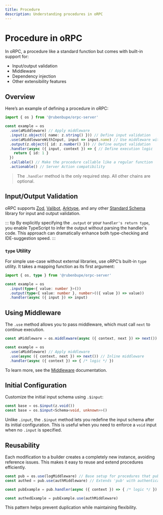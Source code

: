 ```yaml
---
title: Procedure
description: Understanding procedures in oRPC
---
```


# Procedure in oRPC

In oRPC, a procedure like a standard function but comes with built-in support for:

- Input/output validation
- Middleware
- Dependency injection
- Other extensibility features

## Overview

Here’s an example of defining a procedure in oRPC:

```ts
import { os } from '@rubenbupe/orpc-server'

const example = os
  .use(aMiddleware) // Apply middleware
  .input(z.object({ name: z.string() })) // Define input validation
  .use(aMiddlewareWithInput, input => input.name) // Use middleware with typed input
  .output(z.object({ id: z.number() })) // Define output validation
  .handler(async ({ input, context }) => { // Define execution logic
    return { id: 1 }
  })
  .callable() // Make the procedure callable like a regular function
  .actionable() // Server Action compatibility
```

> The `.handler` method is the only required step. All other chains are optional.

## Input/Output Validation

oRPC supports [Zod](https://github.com/colinhacks/zod), [Valibot](https://github.com/fabian-hiller/valibot), [Arktype](https://github.com/arktypeio/arktype), and any other [Standard Schema](https://github.com/standard-schema/standard-schema?tab=readme-ov-file#what-schema-libraries-implement-the-spec) library for input and output validation.

::: tip
By explicitly specifying the `.output` or your `handler's return type`, you enable TypeScript to infer the output without parsing the handler's code. This approach can dramatically enhance both type-checking and IDE-suggestion speed.
:::

### `type` Utility

For simple use-case without external libraries, use oRPC’s built-in `type` utility. It takes a mapping function as its first argument:

```ts twoslash
import { os, type } from '@rubenbupe/orpc-server'

const example = os
  .input(type<{ value: number }>())
  .output(type<{ value: number }, number>(({ value }) => value))
  .handler(async ({ input }) => input)
```

## Using Middleware

The `.use` method allows you to pass middleware, which must call `next` to continue execution.

```ts
const aMiddleware = os.middleware(async ({ context, next }) => next())

const example = os
  .use(aMiddleware) // Apply middleware
  .use(async ({ context, next }) => next()) // Inline middleware
  .handler(async ({ context }) => { /* logic */ })
```

To learn more, see the [Middleware](/docs/middleware) documentation.

## Initial Configuration

Customize the initial input schema using `.$input`:

```ts
const base = os.$input(z.void())
const base = os.$input<Schema<void, unknown>>()
```

Unlike `.input`, the `.$input` method lets you redefine the input schema after its initial configuration. This is useful when you need to enforce a `void` input when no `.input` is specified.

## Reusability

Each modification to a builder creates a completely new instance, avoiding reference issues. This makes it easy to reuse and extend procedures efficiently.

```ts
const pub = os.use(logMiddleware) // Base setup for procedures that publish
const authed = pub.use(authMiddleware) // Extends 'pub' with authentication

const pubExample = pub.handler(async ({ context }) => { /* logic */ })

const authedExample = pubExample.use(authMiddleware)
```

This pattern helps prevent duplication while maintaining flexibility.
